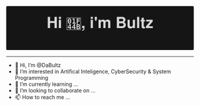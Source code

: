 
<picture>
<!-- https://capsule-render.vercel.app/api?type=soft&color=gradient&text=Hi%20%F0%9F%91%8B,%20i%27m%20Bultz&animation=fadeIn&theme=dark&height=200#gh-dark-mode-only -->
  <source media="(prefers-color-scheme: dark)" srcset="imgs/dark-header.svg">
<!-- https://capsule-render.vercel.app/api?type=soft&color=gradient&text=Hi%20%F0%9F%91%8B,%20i%27m%20Bultz&animation=fadeIn&theme=default&height=200#gh-light-mode-only -->
  <source media="(prefers-color-scheme: light)" srcset="imgs/light-header.svg">
  <img alt="Hi, I'm Bultz" src="imgs/dark-header.svg">
</picture>

---

- 👋 Hi, I’m @DaBultz
- 👀 I’m interested in Artifical Inteligence, CyberSecurity & System Programming
- 🌱 I’m currently learning ...
- 💞️ I’m looking to collaborate on ...
- 📫 How to reach me ...

<!---
DaBultz/DaBultz is a ✨ special ✨ repository because its `README.md` (this file) appears on your GitHub profile.
You can click the Preview link to take a look at your changes.
--->
